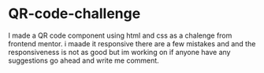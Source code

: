 # QR-code-challenge
I made a QR code component using html and css as a chalenge from frontend mentor.
i maade it responsive 
there are a few mistakes and and the responsiveness is not as good but im working on if anyone have any suggestions go ahead and write me comment.
